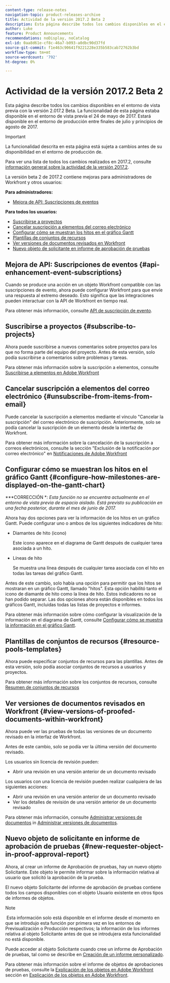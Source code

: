 ```yaml
---
content-type: release-notes
navigation-topic: product-releases-archive
title: Actividad de la versión 2017.2 Beta 2
description: Esta página describe todos los cambios disponibles en el entorno de vista previa con la versión 2.017.2 Beta. La funcionalidad de esta página estaba disponible en el entorno de vista previa el 24 de mayo de 2017. Estará disponible en el entorno de producción entre finales de julio y principios de agosto de 2017.
author: Luke
feature: Product Announcements
recommendations: noDisplay, noCatalog
exl-id: 0aa8d61e-cf8c-46a7-b093-a0dbc90d37fd
source-git-commit: f1e463c90641f9221228e335b583cab72762b3bd
workflow-type: tm+mt
source-wordcount: '792'
ht-degree: 0%

---
```


# Actividad de la versión 2017.2 Beta 2

Esta página describe todos los cambios disponibles en el entorno de vista previa con la versión 2.017.2 Beta. La funcionalidad de esta página estaba disponible en el entorno de vista previa el 24 de mayo de 2017. Estará disponible en el entorno de producción entre finales de julio y principios de agosto de 2017.

>[!IMPORTANT]
>
>La funcionalidad descrita en esta página está sujeta a cambios antes de su disponibilidad en el entorno de producción de.

Para ver una lista de todos los cambios realizados en 2017.2, consulte [información general sobre la actividad de la versión 2017.2](../../../../product-announcements/product-releases/quarterly-release-archive/2017.2-release-activity/2017-2-release-activity-overview.md).

La versión beta 2 de 2017.2 contiene mejoras para administradores de Workfront y otros usuarios:

**Para administradores:**

* [Mejora de API: Suscripciones de eventos](#api-enhancement-event-subscriptions)

**Para todos los usuarios:**

* [Suscribirse a proyectos](#subscribe-to-projects)
* [Cancelar suscripción a elementos del correo electrónico](#unsubscribe-from-items-from-email)
* [Configurar cómo se muestran los hitos en el gráfico Gantt](#configure-how-milestones-are-displayed-on-the-gantt-chart)
* [Plantillas de conjuntos de recursos](#resource-pools-templates)
* [Ver versiones de documentos revisados en Workfront](#view-versions-of-proofed-documents-within-workfront)
* [Nuevo objeto de solicitante en informe de aprobación de pruebas](#new-requester-object-in-proof-approval-report)

## Mejora de API: Suscripciones de eventos {#api-enhancement-event-subscriptions}

Cuando se produce una acción en un objeto Workfront compatible con las suscripciones de evento, ahora puede configurar Workfront para que envíe una respuesta al extremo deseado. Esto significa que las integraciones pueden interactuar con la API de Workfront en tiempo real.

Para obtener más información, consulte [API de suscripción de evento](../../../../wf-api/general/event-subs-api.md). 

## Suscribirse a proyectos {#subscribe-to-projects}

Ahora puede suscribirse a nuevos comentarios sobre proyectos para los que no forma parte del equipo del proyecto. Antes de esta versión, solo podía suscribirse a comentarios sobre problemas y tareas.

Para obtener más información sobre la suscripción a elementos, consulte [Suscribirse a elementos en Adobe Workfront](../../../../workfront-basics/using-notifications/subscribe-to-items-in-workfront.md)

## Cancelar suscripción a elementos del correo electrónico {#unsubscribe-from-items-from-email}

Puede cancelar la suscripción a elementos mediante el vínculo &quot;Cancelar la suscripción&quot; del correo electrónico de suscripción. Anteriormente, solo se podía cancelar la suscripción de un elemento desde la interfaz de Workfront.

Para obtener más información sobre la cancelación de la suscripción a correos electrónicos, consulte la sección &quot;Exclusión de la notificación por correo electrónico&quot; en [Notificaciones de Adobe Workfront](../../../../workfront-basics/using-notifications/wf-notifications.md) 

## Configurar cómo se muestran los hitos en el gráfico Gantt {#configure-how-milestones-are-displayed-on-the-gantt-chart}

***CORRECCIÓN **: Esta función no se encuentra actualmente en el entorno de vista previa de espacio aislado. Está previsto su publicación en una fecha posterior, durante el mes de junio de 2017.*

Ahora hay dos opciones para ver la información de los hitos en un gráfico Gantt. Puede configurar uno o ambos de los siguientes indicadores de hito:

* Diamantes de hito (icono)

  Este icono aparece en el diagrama de Gantt después de cualquier tarea asociada a un hito.

* Líneas de hito

  Se muestra una línea después de cualquier tarea asociada con el hito en todas las tareas del gráfico Gantt.

Antes de este cambio, solo había una opción para permitir que los hitos se mostraran en un gráfico Gantt, llamado &quot;hitos&quot;. Esta opción habilitó tanto el icono de diamante de hito como la línea de hito. Estos indicadores no se han podido separar. Las dos opciones ahora están disponibles en todos los gráficos Gantt, incluidas todas las listas de proyectos e informes. 

Para obtener más información sobre cómo configurar la visualización de la información en el diagrama de Gantt, consulte [Configurar cómo se muestra la información en el gráfico Gantt](../../../../manage-work/gantt-chart/use-the-gantt-chart/configure-info-on-gantt-chart.md).

## Plantillas de conjuntos de recursos {#resource-pools-templates}

Ahora puede especificar conjuntos de recursos para las plantillas. Antes de esta versión, solo podía asociar conjuntos de recursos a usuarios y proyectos.

Para obtener más información sobre los conjuntos de recursos, consulte [Resumen de conjuntos de recursos](../../../../resource-mgmt/resource-planning/resource-pools/work-with-resource-pools.md)

## Ver versiones de documentos revisados en Workfront {#view-versions-of-proofed-documents-within-workfront}

Ahora puede ver las pruebas de todas las versiones de un documento revisado en la interfaz de Workfront. 

Antes de este cambio, solo se podía ver la última versión del documento revisado.

Los usuarios sin licencia de revisión pueden:

* Abrir una revisión en una versión anterior de un documento revisado

Los usuarios con una licencia de revisión pueden realizar cualquiera de las siguientes acciones:

* Abrir una revisión en una versión anterior de un documento revisado
* Ver los detalles de revisión de una versión anterior de un documento revisado

Para obtener más información, consulte [Administrar versiones de documentos](../../../../documents/managing-documents/manage-document-versions.md) in [Administrar versiones de documentos](../../../../documents/managing-documents/manage-document-versions.md).

## Nuevo objeto de solicitante en informe de aprobación de pruebas {#new-requester-object-in-proof-approval-report}

Ahora, al crear un informe de Aprobación de pruebas, hay un nuevo objeto Solicitante. Este objeto le permite informar sobre la información relativa al usuario que solicitó la aprobación de la prueba. 

El nuevo objeto Solicitante del informe de aprobación de pruebas contiene todos los campos disponibles con el objeto Usuario existente en otros tipos de informes de objetos.

>[!NOTE]
>
> Esta información solo está disponible en el informe desde el momento en que se introdujo esta función por primera vez en los entornos de Previsualización o Producción respectivos; la información de los informes relativa al objeto Solicitante antes de que se introdujera esta funcionalidad no está disponible.

Puede acceder al objeto Solicitante cuando cree un informe de Aprobación de pruebas, tal como se describe en [Creación de un informe personalizado](../../../../reports-and-dashboards/reports/creating-and-managing-reports/create-custom-report.md).

Para obtener más información sobre el informe de objetos de aprobaciones de pruebas, consulte la [Explicación de los objetos en Adobe Workfront](../../../../workfront-basics/navigate-workfront/workfront-navigation/understand-objects.md) sección en [Explicación de los objetos en Adobe Workfront](../../../../workfront-basics/navigate-workfront/workfront-navigation/understand-objects.md).
